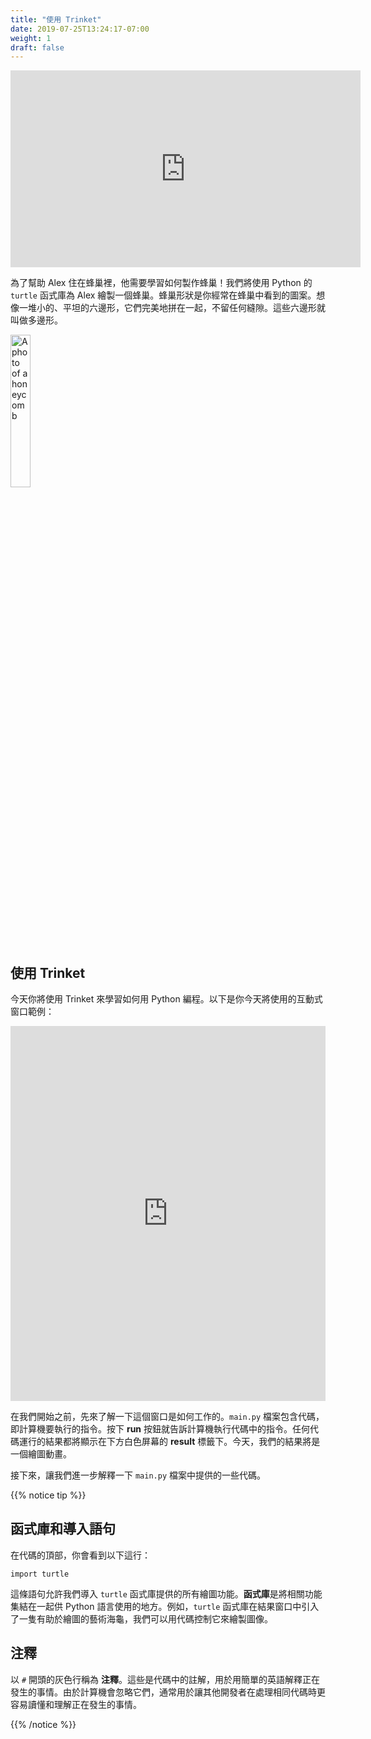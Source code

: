 ```yaml
---
title: "使用 Trinket"
date: 2019-07-25T13:24:17-07:00
weight: 1
draft: false
---
```


<p style="text-align: center;"><iframe width="560" height="315" src="https://www.youtube.com/embed/_DbRac3d0lo" frameborder="0" allow="accelerometer; autoplay; clipboard-write; encrypted-media; gyroscope; picture-in-picture" allowfullscreen></iframe></p>

為了幫助 Alex 住在蜂巢裡，他需要學習如何製作蜂巢！我們將使用 Python 的 `turtle` 函式庫為 Alex 繪製一個蜂巢。蜂巢形狀是你經常在蜂巢中看到的圖案。想像一堆小的、平坦的六邊形，它們完美地拼在一起，不留任何縫隙。這些六邊形就叫做多邊形。

<img src="../media/turtle_honeycomb.png" alt="A photo of a honeycomb" width="25%" />

## 使用 Trinket

今天你將使用 Trinket 來學習如何用 Python 編程。以下是你今天將使用的互動式窗口範例：

<iframe src="https://trinket.io/embed/python/1363ac22be" width="100%" height="600" frameborder="0" marginwidth="0" marginheight="0" allowfullscreen></iframe>

在我們開始之前，先來了解一下這個窗口是如何工作的。`main.py` 檔案包含代碼，即計算機要執行的指令。按下 **run** 按鈕就告訴計算機執行代碼中的指令。任何代碼運行的結果都將顯示在下方白色屏幕的 **result** 標籤下。今天，我們的結果將是一個繪圖動畫。

接下來，讓我們進一步解釋一下 `main.py` 檔案中提供的一些代碼。

{{% notice tip %}}

## 函式庫和導入語句

在代碼的頂部，你會看到以下這行：

```
import turtle
```

這條語句允許我們導入 `turtle` 函式庫提供的所有繪圖功能。**函式庫**是將相關功能集結在一起供 Python 語言使用的地方。例如，`turtle` 函式庫在結果窗口中引入了一隻有助於繪圖的藝術海龜，我們可以用代碼控制它來繪製圖像。

## 注釋

以 `#` 開頭的灰色行稱為 **注釋**。這些是代碼中的註解，用於用簡單的英語解釋正在發生的事情。由於計算機會忽略它們，通常用於讓其他開發者在處理相同代碼時更容易讀懂和理解正在發生的事情。

{{% /notice %}}